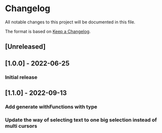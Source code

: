 # Changelog
All notable changes to this project will be documented in this file.

The format is based on [Keep a Changelog](https://keepachangelog.com/en/1.0.0/).

## [Unreleased]

## [1.0.0] - 2022-06-25
### Initial release

## [1.1.0] - 2022-09-13
### Add generate withFunctions with type
### Update the way of selecting text to one big selection instead of multi cursors
